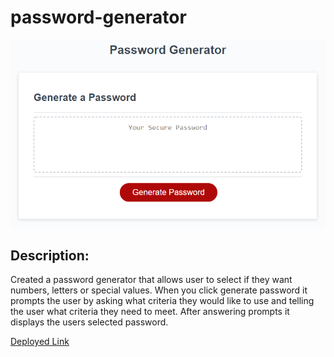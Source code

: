 # password-generator

![password generator](./assets/pw.png)


## Description:
Created a password generator that allows user to select if they want numbers, letters or special values. When you click generate password it prompts the user
by asking what criteria they would like to use and telling the user what criteria they need to meet.
After answering prompts it displays the users selected password.



[Deployed Link](https://kmarzi.github.io/password-generator/)